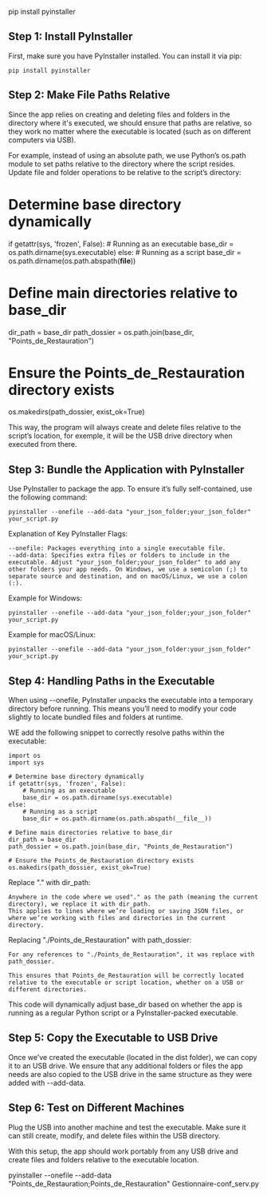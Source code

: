 
pip install pyinstaller



## Step 1: Install PyInstaller

First, make sure you have PyInstaller installed. You can install it via pip:

    pip install pyinstaller

## Step 2: Make File Paths Relative

Since the app relies on creating and deleting files and folders in the directory where it's executed, we should ensure that paths are relative, so they work no matter where the executable is located (such as on different computers via USB).

For example, instead of using an absolute path, we use Python’s os.path module to set paths relative to the directory where the script resides. Update file and folder operations to be relative to the script’s directory:


# Determine base directory dynamically
if getattr(sys, 'frozen', False):
     # Running as an executable
    base_dir = os.path.dirname(sys.executable)
else:
        # Running as a script
    base_dir = os.path.dirname(os.path.abspath(__file__))
# Define main directories relative to base_dir
dir_path = base_dir
path_dossier = os.path.join(base_dir, "Points_de_Restauration")

# Ensure the Points_de_Restauration directory exists
os.makedirs(path_dossier, exist_ok=True)


This way, the program will always create and delete files relative to the script’s location, for exemple, it will be the USB drive directory when executed from there.

## Step 3: Bundle the Application with PyInstaller

Use PyInstaller to package the app. To ensure it’s fully self-contained, use the following command:

    pyinstaller --onefile --add-data "your_json_folder;your_json_folder" your_script.py

Explanation of Key PyInstaller Flags:

    --onefile: Packages everything into a single executable file.
    --add-data: Specifies extra files or folders to include in the executable. Adjust "your_json_folder;your_json_folder" to add any other folders your app needs. On Windows, we use a semicolon (;) to separate source and destination, and on macOS/Linux, we use a colon (:).

Example for Windows:

    pyinstaller --onefile --add-data "your_json_folder;your_json_folder" your_script.py

Example for macOS/Linux:

    pyinstaller --onefile --add-data "your_json_folder:your_json_folder" your_script.py

## Step 4: Handling Paths in the Executable

When using --onefile, PyInstaller unpacks the executable into a temporary directory before running. This means you’ll need to modify your code slightly to locate bundled files and folders at runtime.

WE add the following snippet to correctly resolve paths within the executable:

    import os
    import sys

    # Determine base directory dynamically
    if getattr(sys, 'frozen', False):
        # Running as an executable
        base_dir = os.path.dirname(sys.executable)
    else:
        # Running as a script
        base_dir = os.path.dirname(os.path.abspath(__file__))

    # Define main directories relative to base_dir
    dir_path = base_dir
    path_dossier = os.path.join(base_dir, "Points_de_Restauration")

    # Ensure the Points_de_Restauration directory exists
    os.makedirs(path_dossier, exist_ok=True)



Replace "." with dir_path:

    Anywhere in the code where we used"." as the path (meaning the current directory), we replace it with dir_path.
    This applies to lines where we’re loading or saving JSON files, or where we’re working with files and directories in the current directory.

Replacing "./Points_de_Restauration" with path_dossier:

    For any references to "./Points_de_Restauration", it was replace with path_dossier.
    
    This ensures that Points_de_Restauration will be correctly located relative to the executable or script location, whether on a USB or different directories.




This code will dynamically adjust base_dir based on whether the app is running as a regular Python script or a PyInstaller-packed executable.

## Step 5: Copy the Executable to USB Drive 

Once we’ve created the executable (located in the dist folder), we can copy it to an USB drive. We ensure that any additional folders or files the app needs are also copied to the USB drive in the same structure as they were added with --add-data.

## Step 6: Test on Different Machines

Plug the USB into another machine and test the executable. Make sure it can still create, modify, and delete files within the USB directory.

With this setup, the app should work portably from any USB drive and create files and folders relative to the executable location.


pyinstaller --onefile --add-data "Points_de_Restauration;Points_de_Restauration" Gestionnaire-conf_serv.py

















